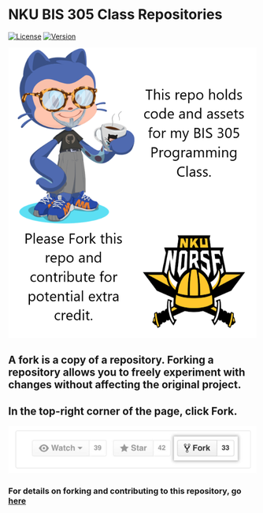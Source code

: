 # NKU BIS 305 Class Repositories

[![License](https://img.shields.io/badge/License-MIT-blue.svg)](https://shields.io/)
[![Version](https://img.shields.io/badge/Version-1.0.0-orange.svg)](https://shields.io/)

![](.//images/readmeheader.PNG)

## A fork is a copy of a repository. Forking a repository allows you to freely experiment with changes without affecting the original project. 

## In the top-right corner of the page, click Fork.

![Fork Button](.//images/ForkButton.PNG?raw=true)

### For details on forking and contributing to this repository, go <a href="https://github.com/BIS305/bis305/blob/master/HowToContributeToARepo.md" target="_blank">here</a>
